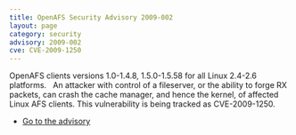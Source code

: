 ```yaml
---
title: OpenAFS Security Advisory 2009-002
layout: page
category: security
advisory: 2009-002
cve: CVE-2009-1250
---
```



OpenAFS clients versions 1.0-1.4.8, 1.5.0-1.5.58 for all Linux 2.4-2.6
platforms.   An attacker with control of a fileserver, or the ability to
forge RX packets, can crash the cache manager, and hence the kernel, of
affected Linux AFS clients. This vulnerability is being tracked as
CVE-2009-1250.

-   [Go to the advisory](/security/OPENAFS-SA-2009-002.html)

